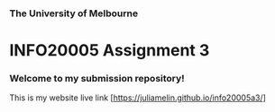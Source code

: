 ### The University of Melbourne

# INFO20005 Assignment 3

### Welcome to my submission repository!

This is my website live link [https://juliamelin.github.io/info20005a3/]

[https://juliamelin.github.io/info20005a3/]: https://juliamelin.github.io/info20005a3/
